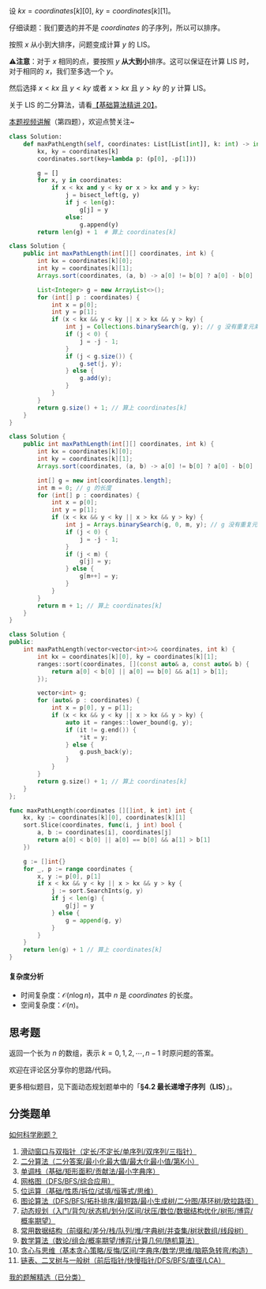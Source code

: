 设 $\textit{kx} = \textit{coordinates}[k][0],\ \textit{ky} = \textit{coordinates}[k][1]$。

仔细读题：我们要选的并不是 $\textit{coordinates}$ 的子序列，所以可以排序。

按照 $x$ 从小到大排序，问题变成计算 $y$ 的 LIS。

⚠**注意**：对于 $x$ 相同的点，要按照 $y$ **从大到小**排序。这可以保证在计算 LIS 时，对于相同的 $x$，我们至多选一个 $y$。

然后选择 $x<\textit{kx}$ 且 $y < \textit{ky}$ 或者 $x>\textit{kx}$ 且 $y > \textit{ky}$ 的 $y$ 计算 LIS。

关于 LIS 的二分算法，请看[【基础算法精讲 20】](https://www.bilibili.com/video/BV1ub411Q7sB/)。

[本题视频讲解](https://www.bilibili.com/video/BV1Ub4mekE1x/)（第四题），欢迎点赞关注~

```py [sol-Python3]
class Solution:
    def maxPathLength(self, coordinates: List[List[int]], k: int) -> int:
        kx, ky = coordinates[k]
        coordinates.sort(key=lambda p: (p[0], -p[1]))

        g = []
        for x, y in coordinates:
            if x < kx and y < ky or x > kx and y > ky:
                j = bisect_left(g, y)
                if j < len(g):
                    g[j] = y
                else:
                    g.append(y)
        return len(g) + 1  # 算上 coordinates[k]
```

```java [sol-Java]
class Solution {
    public int maxPathLength(int[][] coordinates, int k) {
        int kx = coordinates[k][0];
        int ky = coordinates[k][1];
        Arrays.sort(coordinates, (a, b) -> a[0] != b[0] ? a[0] - b[0] : b[1] - a[1]);

        List<Integer> g = new ArrayList<>();
        for (int[] p : coordinates) {
            int x = p[0];
            int y = p[1];
            if (x < kx && y < ky || x > kx && y > ky) {
                int j = Collections.binarySearch(g, y); // g 没有重复元素，可以用 binarySearch
                if (j < 0) {
                    j = -j - 1;
                }
                if (j < g.size()) {
                    g.set(j, y);
                } else {
                    g.add(y);
                }
            }
        }
        return g.size() + 1; // 算上 coordinates[k]
    }
}
```

```java [sol-Java 数组]
class Solution {
    public int maxPathLength(int[][] coordinates, int k) {
        int kx = coordinates[k][0];
        int ky = coordinates[k][1];
        Arrays.sort(coordinates, (a, b) -> a[0] != b[0] ? a[0] - b[0] : b[1] - a[1]);

        int[] g = new int[coordinates.length];
        int m = 0; // g 的长度
        for (int[] p : coordinates) {
            int x = p[0];
            int y = p[1];
            if (x < kx && y < ky || x > kx && y > ky) {
                int j = Arrays.binarySearch(g, 0, m, y); // g 没有重复元素，可以用 binarySearch
                if (j < 0) {
                    j = -j - 1;
                }
                if (j < m) {
                    g[j] = y;
                } else {
                    g[m++] = y;
                }
            }
        }
        return m + 1; // 算上 coordinates[k]
    }
}
```

```cpp [sol-C++]
class Solution {
public:
    int maxPathLength(vector<vector<int>>& coordinates, int k) {
        int kx = coordinates[k][0], ky = coordinates[k][1];
        ranges::sort(coordinates, [](const auto& a, const auto& b) {
            return a[0] < b[0] || a[0] == b[0] && a[1] > b[1];
        });

        vector<int> g;
        for (auto& p : coordinates) {
            int x = p[0], y = p[1];
            if (x < kx && y < ky || x > kx && y > ky) {
                auto it = ranges::lower_bound(g, y);
                if (it != g.end()) {
                    *it = y;
                } else {
                    g.push_back(y);
                }
            }
        }
        return g.size() + 1; // 算上 coordinates[k]
    }
};
```

```go [sol-Go]
func maxPathLength(coordinates [][]int, k int) int {
	kx, ky := coordinates[k][0], coordinates[k][1]
	sort.Slice(coordinates, func(i, j int) bool {
		a, b := coordinates[i], coordinates[j]
		return a[0] < b[0] || a[0] == b[0] && a[1] > b[1]
	})

	g := []int{}
	for _, p := range coordinates {
		x, y := p[0], p[1]
		if x < kx && y < ky || x > kx && y > ky {
			j := sort.SearchInts(g, y)
			if j < len(g) {
				g[j] = y
			} else {
				g = append(g, y)
			}
		}
	}
	return len(g) + 1 // 算上 coordinates[k]
}
```

#### 复杂度分析

- 时间复杂度：$\mathcal{O}(n\log n)$，其中 $n$ 是 $\textit{coordinates}$ 的长度。
- 空间复杂度：$\mathcal{O}(n)$。

## 思考题

返回一个长为 $n$ 的数组，表示 $k=0,1,2,\cdots,n-1$ 时原问题的答案。

欢迎在评论区分享你的思路/代码。

更多相似题目，见下面动态规划题单中的「**§4.2 最长递增子序列（LIS）**」。

## 分类题单

[如何科学刷题？](https://leetcode.cn/circle/discuss/RvFUtj/)

1. [滑动窗口与双指针（定长/不定长/单序列/双序列/三指针）](https://leetcode.cn/circle/discuss/0viNMK/)
2. [二分算法（二分答案/最小化最大值/最大化最小值/第K小）](https://leetcode.cn/circle/discuss/SqopEo/)
3. [单调栈（基础/矩形面积/贡献法/最小字典序）](https://leetcode.cn/circle/discuss/9oZFK9/)
4. [网格图（DFS/BFS/综合应用）](https://leetcode.cn/circle/discuss/YiXPXW/)
5. [位运算（基础/性质/拆位/试填/恒等式/思维）](https://leetcode.cn/circle/discuss/dHn9Vk/)
6. [图论算法（DFS/BFS/拓扑排序/最短路/最小生成树/二分图/基环树/欧拉路径）](https://leetcode.cn/circle/discuss/01LUak/)
7. [动态规划（入门/背包/状态机/划分/区间/状压/数位/数据结构优化/树形/博弈/概率期望）](https://leetcode.cn/circle/discuss/tXLS3i/)
8. [常用数据结构（前缀和/差分/栈/队列/堆/字典树/并查集/树状数组/线段树）](https://leetcode.cn/circle/discuss/mOr1u6/)
9. [数学算法（数论/组合/概率期望/博弈/计算几何/随机算法）](https://leetcode.cn/circle/discuss/IYT3ss/)
10. [贪心与思维（基本贪心策略/反悔/区间/字典序/数学/思维/脑筋急转弯/构造）](https://leetcode.cn/circle/discuss/g6KTKL/)
11. [链表、二叉树与一般树（前后指针/快慢指针/DFS/BFS/直径/LCA）](https://leetcode.cn/circle/discuss/K0n2gO/)

[我的题解精选（已分类）](https://github.com/EndlessCheng/codeforces-go/blob/master/leetcode/SOLUTIONS.md)
